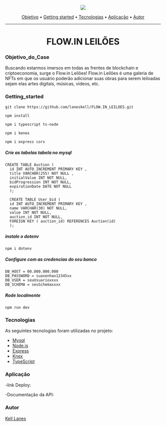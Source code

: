 
<p align="center">
<img  src="https://somosflow.in/static/media/logo-degrade.f39e57c7.png" />
</p>

<p align="center">
 <a href="#objetivo_do_case">Objetivo</a> •
 <a href="#getting_started">Getting started</a> • 
 <a href="#tecnologias">Tecnologias</a> • 
 <a href="#aplicação">Aplicação</a> • 
 <a href="#autor">Autor</a> 
</p>
</h3>
  
<hr>

<h1 align="center">FLOW.IN LEILÕES</h1>

### Objetivo_do_Case

<p>Buscando estarmos imersos em todas as frentes de blockchain e criptoeconomia, surge o Flow.in Leilões!
Flow.in Leilões é uma galeria de NFTs em que os usuário poderão adicionar suas obras para serem leiloadas sejam elas artes digitais, músicas, vídeos, etc.</p>

### Getting_started
```
git clone https://github.com/laneskell/FLOW.IN_LEILOES.git
```
```
npm install
```
```
npm i typescript ts-node
```
```
npm i kenex 
```
```
npm i express cors
```
##### Crie as tabelas tabela no mysql
```
CREATE TABLE Auction (
  id INT AUTO_INCREMENT PRIMARY KEY ,
  title VARCHAR(255) NOT NULL ,
  initialValue INT NOT NULL, 
  bidProgression INT NOT NULL,
  expirationDate DATE NOT NULL 
  );
  
  CREATE TABLE User_bid (
  id INT AUTO_INCREMENT PRIMARY KEY ,
  name VARCHAR(30) NOT NULL,
  value INT NOT NULL,
  auction_id INT NOT NULL,
  FOREIGN KEY ( auction_id) REFERENCES Auction(id)
  );

```
##### instale o dotenv 
```
npm i dotenv
```
##### Configure com as credencias do seu banco
```
DB_HOST = 00.000.000.000
DB_PASSWORD = suasenhax12345xx
DB_USER = seuUsuarioxxxx
DB_SCHEMA = seuSchemaxxxx

```
##### Rode localmente
```
npm run dev 
```


### Tecnologias

As seguintes tecnologias foram utilizadas no projeto:

- [Mysql](https://dev.mysql.com/doc/)
- [Node.js](https://nodejs.org/en/)
- [Express](https://expressjs.com/)
- [Knex](http://knexjs.org/)
- [TypeScript](https://www.typescriptlang.org/docs/)

### Aplicação

-link Deploy: 

-Documentação da API: 


### Autor

 <a href="https://www.linkedin.com/in/kell-lanes-dev/">Kell Lanes </a>

